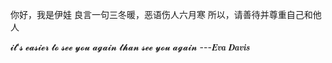 你好，我是伊娃
良言一句三冬暖，恶语伤人六月寒 
所以，请善待并尊重自己和他人

𝓲𝓽'𝓼 𝓮𝓪𝓼𝓲𝓮𝓻 𝓽𝓸 𝓼𝓮𝓮 𝔂𝓸𝓾 𝓪𝓰𝓪𝓲𝓷 𝓽𝓱𝓪𝓷 𝓼𝓮𝓮 𝔂𝓸𝓾 𝓪𝓰𝓪𝓲𝓷
            ---𝑬𝒗𝒂 𝑫𝒂𝒗𝒊𝒔
